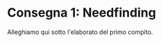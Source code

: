 <script>
	import { base } from '$app/paths';
	import Prose from '$lib/Prose.svelte';
	import PdfAttachment from '$lib/PdfAttachment.svelte';
</script>

<Prose>

# Consegna 1: Needfinding

Alleghiamo qui sotto l'elaborato del primo compito.

</Prose>

<div class="container mx-auto my-8 px-8">
	<PdfAttachment
		src="{base}/consegne/compito1/Utenti Scontenti - needfinding.pdf"
		fileName="Utenti Scontenti - needfinding.pdf"
	/>
</div>
